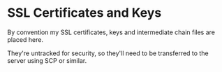 # SSL Certificates and Keys

By convention my SSL certificates, keys
and intermediate chain files are placed here.

They're untracked for security, so they'll need to
be transferred to the server using SCP or similar.
